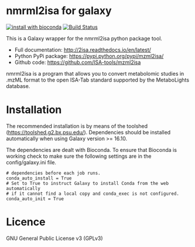 nmrml2isa for galaxy
===============

[![install with bioconda](https://img.shields.io/badge/install%20with-bioconda-brightgreen.svg?style=flat-square)](http://bioconda.github.io/recipes/nmrml2isa/README.html) [![Build Status](https://travis-ci.org/ISA-tools/nmrml2isa-galaxy.svg?branch=master)](https://travis-ci.org/ISA-tools/nmrml2isa-galaxy)

This is a Galaxy wrapper for the nmrml2isa python package tool.

- Full documentation: http://2isa.readthedocs.io/en/latest/
- Python PyPi package: https://pypi.python.org/pypi/mzml2isa/
- Github code: https://github.com/ISA-tools/mzml2isa

nmrml2isa is a program that allows you to convert metabolomic studies in .mzML format to the open ISA-Tab standard supported by the MetaboLights database.

Installation
===============

The recommended installation is by means of the toolshed (https://toolshed.g2.bx.psu.edu/). Dependencies should be installed automatically when using Galaxy version >= 16.10. 

The dependencies are dealt with Bioconda. To ensure that Bioconda is working check to make sure the following settings are in the config/galaxy.ini file.

```
# dependencies before each job runs.
conda_auto_install = True
# Set to True to instruct Galaxy to install Conda from the web automatically
# if it cannot find a local copy and conda_exec is not configured.
conda_auto_init = True
```


Licence
===============
GNU General Public License v3 (GPLv3)
